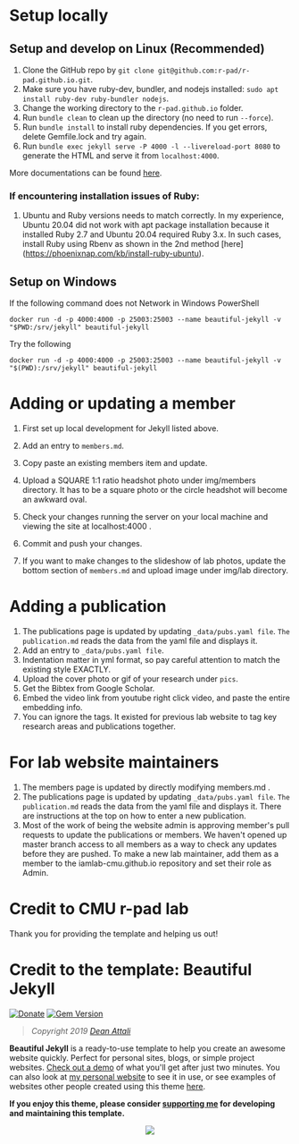 # Setup locally

## Setup and develop on Linux (Recommended)

1. Clone the GitHub repo by `git clone git@github.com:r-pad/r-pad.github.io.git`. 
1. Make sure you have ruby-dev, bundler, and nodejs installed: `sudo apt install ruby-dev ruby-bundler nodejs`. 
1. Change the working directory to the `r-pad.github.io` folder. 
1. Run `bundle clean` to clean up the directory (no need to run `--force`). 
1. Run `bundle install` to install ruby dependencies. If you get errors, delete Gemfile.lock and try again.
1. Run `bundle exec jekyll serve -P 4000 -l --livereload-port 8080` to generate the HTML and serve it from `localhost:4000`. 

More documentations can be found [here](https://jekyllrb.com/docs/). 

### If encountering installation issues of Ruby:
1. Ubuntu and Ruby versions needs to match correctly. In my experience, Ubuntu 20.04 did not work with apt package installation because it installed Ruby 2.7 and Ubuntu 20.04 required Ruby 3.x. In such cases, install Ruby using Rbenv as shown in the 2nd method [here] (https://phoenixnap.com/kb/install-ruby-ubuntu).

## Setup on Windows

If the following command does not Network in Windows PowerShell
```
docker run -d -p 4000:4000 -p 25003:25003 --name beautiful-jekyll -v "$PWD:/srv/jekyll" beautiful-jekyll
```
Try the following
```
docker run -d -p 4000:4000 -p 25003:25003 --name beautiful-jekyll -v "$(PWD):/srv/jekyll" beautiful-jekyll
```

# Adding or updating a member
1. First set up local development for Jekyll listed above.
1. Add an entry to `members.md`.
  1. Copy paste an existing members item and update.
  1. Upload a SQUARE 1:1 ratio headshot photo under img/members directory. It has to be a square photo or the circle headshot will become an awkward oval.
1. Check your changes running the server on your local machine and viewing the site at localhost:4000 .
1. Commit and push your changes.

2. If you want to make changes to the slideshow of lab photos, update the bottom section of `members.md` and upload image under img/lab directory.

# Adding a publication
1. The publications page is updated by updating `_data/pubs.yaml file`. `The publication.md` reads the data from the yaml file and displays it.
1. Add an entry to `_data/pubs.yaml file`.
  1. Indentation matter in yml format, so pay careful attention to match the existing style EXACTLY. 
  1. Upload the cover photo or gif of your research under `pics`.
  1. Get the Bibtex from Google Scholar. 
  1. Embed the video link from youtube right click video, and paste the entire embedding info.
  1. You can ignore the tags. It existed for previous lab website to tag key research areas and publications together.


# For lab website maintainers
1. The members page is updated by directly modifying members.md .
1. The publications page is updated by updating `_data/pubs.yaml file`. `The publication.md` reads the data from the yaml file and displays it. There are instructions at the top on how to enter a new publication. 
1. Most of the work of being the website admin is approving member's pull requests to update the publications or members. We haven't opened up master branch access to all members as a way to check any updates before they are pushed. To make a new lab maintainer, add them as a member to the iamlab-cmu.github.io repository and set their role as Admin.

# Credit to CMU r-pad lab
Thank you for providing the template and helping us out!

# Credit to the template: Beautiful Jekyll

[![Donate](https://img.shields.io/badge/Donate-PayPal-green.svg)](https://www.paypal.me/daattali/20)
[![Gem Version](https://badge.fury.io/rb/beautiful-jekyll-theme.svg)](https://badge.fury.io/rb/beautiful-jekyll-theme)

> *Copyright 2019 [Dean Attali](https://deanattali.com)*

**Beautiful Jekyll** is a ready-to-use template to help you create an awesome website quickly. Perfect for personal sites, blogs, or simple project websites.  [Check out a demo](https://deanattali.com/beautiful-jekyll) of what you'll get after just two minutes.  You can also look at [my personal website](https://deanattali.com) to see it in use, or see examples of websites other people created using this theme [here](#showcased-users-success-stories).

**If you enjoy this theme, please consider [supporting me](https://www.paypal.me/daattali/20) for developing and maintaining this template.**

<p align="center">
  <a href="https://www.paypal.me/daattali">
    <img src="https://www.paypalobjects.com/en_US/i/btn/btn_donate_LG.gif" />
  </a>
</p>
